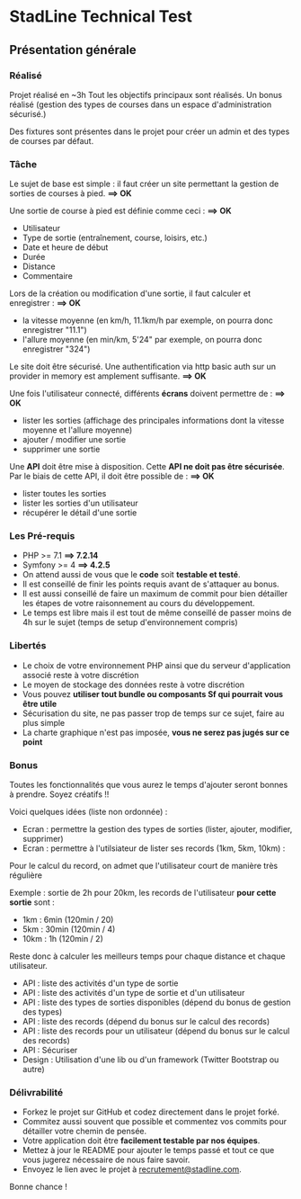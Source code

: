 # StadLine Technical Test

## Présentation générale

### Réalisé
Projet réalisé en ~3h
Tout les objectifs principaux sont réalisés. Un bonus réalisé (gestion des types de courses dans un espace d'administration sécurisé.)

Des fixtures sont présentes dans le projet pour créer un admin et des types de courses par défaut.

### Tâche

Le sujet de base est simple : il faut créer un site permettant la gestion de sorties de courses à pied. **==> OK**

Une sortie de course à pied est définie comme ceci : **==> OK**
* Utilisateur
* Type de sortie (entraînement, course, loisirs, etc.)
* Date et heure de début
* Durée
* Distance
* Commentaire

Lors de la création ou modification d'une sortie, il faut calculer et enregistrer : **==> OK**
* la vitesse moyenne (en km/h, 11.1km/h par exemple, on pourra donc enregistrer "11.1")
* l'allure moyenne (en min/km, 5'24" par exemple, on pourra donc enregistrer "324")


Le site doit être sécurisé. Une authentification via http basic auth sur un provider in memory est amplement suffisante. **==> OK** 

Une fois l'utilisateur connecté, différents **écrans** doivent permettre de : **==> OK**
* lister les sorties (affichage des principales informations dont la vitesse moyenne et l'allure moyenne)
* ajouter / modifier une sortie
* supprimer une sortie

Une **API** doit être mise à disposition. Cette **API ne doit pas être sécurisée**. Par le biais de cette API, il doit être possible de : **==> OK**
* lister toutes les sorties
* lister les sorties d'un utilisateur
* récupérer le détail d'une sortie


### Les Pré-requis

* PHP >= 7.1 **==> 7.2.14**
* Symfony >= 4 **==> 4.2.5**
* On attend aussi de vous que le **code** soit **testable et testé**.
* Il est conseillé de finir les points requis avant de s'attaquer au bonus.
* Il est aussi conseillé de faire un maximum de commit pour bien détailler les étapes de votre raisonnement au cours du développement.
* Le temps est libre mais il est tout de même conseillé de passer moins de 4h sur le sujet (temps de setup d'environnement compris)


### Libertés

* Le choix de votre environnement PHP ainsi que du serveur d'application associé reste à votre discrétion
* Le moyen de stockage des données reste à votre discrétion
* Vous pouvez **utiliser tout bundle ou composants Sf qui pourrait vous être utile**
* Sécurisation du site, ne pas passer trop de temps sur ce sujet, faire au plus simple
* La charte graphique n'est pas imposée, **vous ne serez pas jugés sur ce point**


### Bonus

Toutes les fonctionnalités que vous aurez le temps d'ajouter seront bonnes à prendre. Soyez créatifs !!

Voici quelques idées (liste non ordonnée) :

* Ecran : permettre la gestion des types de sorties (lister, ajouter, modifier, supprimer)
* Ecran : permettre à l'utilsiateur de lister ses records (1km, 5km, 10km) :

Pour le calcul du record, on admet que l'utilisateur court de manière très régulière

Exemple : sortie de 2h pour 20km, les records de l'utilisateur **pour cette sortie** sont :
    
* 1km : 6min (120min / 20)
* 5km : 30min (120min / 4)
* 10km : 1h (120min / 2)

Reste donc à calculer les meilleurs temps pour chaque distance et chaque utilisateur.


* API : liste des activités d'un type de sortie
* API : liste des activités d'un type de sortie et d'un utilisateur
* API : liste des types de sorties disponibles (dépend du bonus de gestion des types)
* API : liste des records (dépend du bonus sur le calcul des records)
* API : liste des records pour un utilisateur (dépend du bonus sur le calcul des records)
* API : Sécuriser
* Design : Utilisation d'une lib ou d'un framework (Twitter Bootstrap ou autre)


### Délivrabilité

* Forkez le projet sur GitHub et codez directement dans le projet forké.
* Commitez aussi souvent que possible et commentez vos commits pour détailler votre chemin de pensée.
* Votre application doit être **facilement testable par nos équipes**.
* Mettez à jour le README pour ajouter le temps passé et tout ce que vous jugerez nécessaire de nous faire savoir.
* Envoyez le lien avec le projet à recrutement@stadline.com.

Bonne chance !
